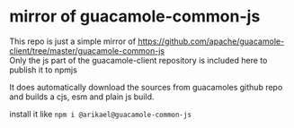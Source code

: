 # mirror of guacamole-common-js

This repo is just a simple mirror of https://github.com/apache/guacamole-client/tree/master/guacamole-common-js   
Only the js part of the guacamole-client repository is included here to publish it to npmjs

It does automatically download the sources from guacamoles github repo and builds a cjs, esm and plain js build.

install it like `npm i @arikael@guacamole-common-js`